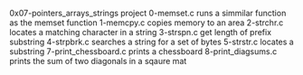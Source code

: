 0x07-pointers_arrays_strings project
0-memset.c runs a simmilar function as the memset function 
1-memcpy.c copies memory to an area
2-strchr.c locates a matching character in a string
3-strspn.c get length of prefix substring
4-strpbrk.c searches a string for a set of bytes
5-strstr.c locates a substring
7-print_chessboard.c prints a chessboard
8-print_diagsums.c prints the sum of two diagonals in a sqaure mat

